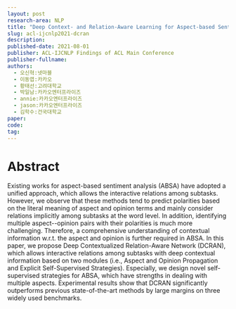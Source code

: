 ```yaml
---
layout: post
research-area: NLP
title: "Deep Context- and Relation-Aware Learning for Aspect-based Sentiment Analysis"
slug: acl-ijcnlp2021-dcran
description:
published-date: 2021-08-01
publisher: ACL-IJCNLP Findings of ACL Main Conference
publisher-fullname:
authors:
  - 오신혁:넷마블
  - 이동엽:카카오
  - 황태선:고려대학교
  - 박일남:카카오엔터프라이즈
  - annie:카카오엔터프라이즈
  - jason:카카오엔터프라이즈
  - 김학수:건국대학교
paper:
code:
tag:
---
```


# Abstract

Existing works for aspect-based sentiment analysis (ABSA) have adopted a unified approach, which allows the interactive relations among subtasks. However, we observe that these methods tend to predict polarities based on the literal meaning of aspect and opinion terms and mainly consider relations implicitly among subtasks at the word level. In addition, identifying multiple aspect--opinion pairs with their polarities is much more challenging. Therefore, a comprehensive understanding of contextual information w.r.t. the aspect and opinion is further required in ABSA. In this paper, we propose Deep Contextualized Relation-Aware Network (DCRAN), which allows interactive relations among subtasks with deep contextual information based on two modules (i.e., Aspect and Opinion Propagation and Explicit Self-Supervised Strategies). Especially, we design novel self-supervised strategies for ABSA, which have strengths in dealing with multiple aspects. Experimental results show that DCRAN significantly outperforms previous state-of-the-art methods by large margins on three widely used benchmarks.
